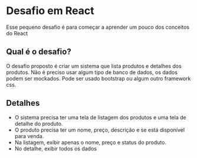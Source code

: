 # Desafio em React
Esse pequeno desafio é para começar a aprender um pouco dos conceitos do React

## Qual é o desafio?
O desafio proposto é criar um sistema que lista produtos e detalhes dos produtos. Não é preciso usar algum tipo de banco de dados, os dados podem ser mockados.
Pode ser usado bootstrap ou algum outro framework css.

## Detalhes
 - O sistema precisa ter uma tela de listagem dos produtos e uma tela de detalhe do produto.
 - O produto precisa ter um nome, preço, descrição e se está disponível para venda.
 - Na listagem, exibir apenas o nome, preço e status do produto.
 - No detalhe, exibir todos os dados
